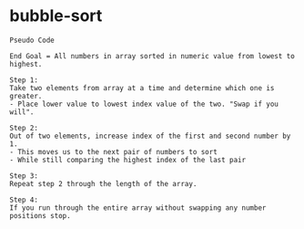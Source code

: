 # bubble-sort


    Pseudo Code

    End Goal = All numbers in array sorted in numeric value from lowest to highest.

    Step 1:
    Take two elements from array at a time and determine which one is greater. 
    - Place lower value to lowest index value of the two. "Swap if you will".
    
    Step 2:
    Out of two elements, increase index of the first and second number by 1.
    - This moves us to the next pair of numbers to sort 
    - While still comparing the highest index of the last pair
    
    Step 3:
    Repeat step 2 through the length of the array.
    
    Step 4:
    If you run through the entire array without swapping any number positions stop.
    
    
    












